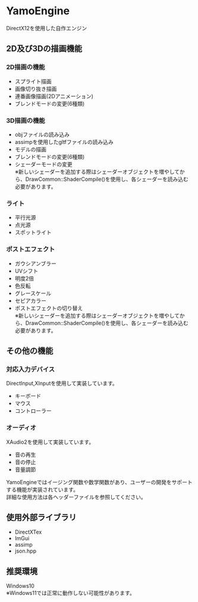 # YamoEngine
DirectX12を使用した自作エンジン

## 2D及び3Dの描画機能
### 2D描画の機能
* スプライト描画
* 画像切り抜き描画
* 連番画像描画(2Dアニメーション)
* ブレンドモードの変更(6種類)

### 3D描画の機能
* objファイルの読み込み
* assimpを使用したgltfファイルの読み込み
* モデルの描画
* ブレンドモードの変更(6種類)
* シェーダーモードの変更  
※新しいシェーダーを追加する際はシェーダーオブジェクトを増やしてから、DrawCommon::ShaderCompile()を使用し、各シェーダーを読み込む必要があります。

### ライト
* 平行光源
* 点光源
* スポットライト

### ポストエフェクト  
* ガウシアンブラー
* UVシフト
* 明度2倍
* 色反転
* グレースケール
* セピアカラー
* ポストエフェクトの切り替え  
※新しいシェーダーを追加する際はシェーダーオブジェクトを増やしてから、DrawCommon::ShaderCompile()を使用し、各シェーダーを読み込む必要があります。

## その他の機能
### 対応入力デバイス
DirectInput,XInputを使用して実装しています。
* キーボード
* マウス
* コントローラー

### オーディオ
XAudio2を使用して実装しています。
* 音の再生
* 音の停止
* 音量調節

YamoEngineではイージング関数や数学関数があり、ユーザーの開発をサポートする機能が実装されています。  
詳細な使用方法は各ヘッダーファイルを参照してください。

## 使用外部ライブラリ
* DirectXTex
* ImGui
* assimp
* json.hpp

## 推奨環境
Windows10  
※Windows11では正常に動作しない可能性があります。
